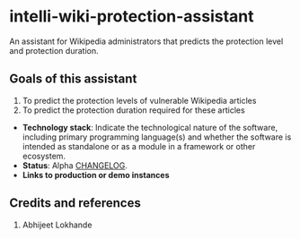 # intelli-wiki-protection-assistant
An assistant for Wikipedia administrators that predicts the protection level and protection duration.

## Goals of this assistant
1. To predict the protection levels of vulnerable Wikipedia articles
2. To predict the protection duration required for these articles

  - **Technology stack**: Indicate the technological nature of the software, including primary programming language(s) and whether the software is intended as standalone or as a module in a framework or other ecosystem.
  - **Status**:  Alpha [CHANGELOG](CHANGELOG.md).
  - **Links to production or demo instances**

## Credits and references
1. Abhijeet Lokhande

